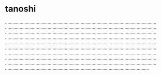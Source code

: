 # tanoshi
..................................................................................................................................................................................................................................................................................................................................................................................................................................................................................................................................................................................................................................................................................................................................................................................................................................................................................................................................................................................................................................................................................................................................................................................................................................................................................